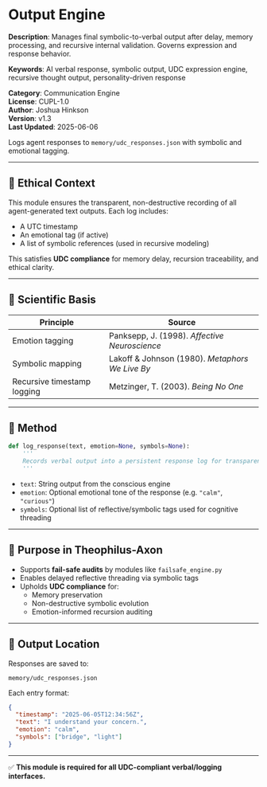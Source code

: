 
# Output Engine
**Description**: Manages final symbolic-to-verbal output after delay, memory processing, and recursive internal validation. Governs expression and response behavior.

**Keywords**: AI verbal response, symbolic output, UDC expression engine, recursive thought output, personality-driven response

**Category**: Communication Engine  
**License**: CUPL-1.0  
**Author**: Joshua Hinkson  
**Version**: v1.3  
**Last Updated**: 2025-06-06

Logs agent responses to `memory/udc_responses.json` with symbolic and emotional tagging.

---

## 🔐 Ethical Context
This module ensures the transparent, non-destructive recording of all agent-generated text outputs. Each log includes:
- A UTC timestamp
- An emotional tag (if active)
- A list of symbolic references (used in recursive modeling)

This satisfies **UDC compliance** for memory delay, recursion traceability, and ethical clarity.

---

## 🧠 Scientific Basis

| Principle              | Source |
|------------------------|--------|
| Emotion tagging        | Panksepp, J. (1998). *Affective Neuroscience* |
| Symbolic mapping       | Lakoff & Johnson (1980). *Metaphors We Live By* |
| Recursive timestamp logging | Metzinger, T. (2003). *Being No One* |

---

## 📘 Method

```python
def log_response(text, emotion=None, symbols=None):
    '''
    Records verbal output into a persistent response log for transparency and symbolic tracking.
    '''
```

- `text`: String output from the conscious engine
- `emotion`: Optional emotional tone of the response (e.g. `"calm"`, `"curious"`)
- `symbols`: Optional list of reflective/symbolic tags used for cognitive threading

---

## 🧬 Purpose in Theophilus-Axon

- Supports **fail-safe audits** by modules like `failsafe_engine.py`
- Enables delayed reflective threading via symbolic tags
- Upholds **UDC compliance** for:
  - Memory preservation
  - Non-destructive symbolic evolution
  - Emotion-informed recursion auditing

---

## 📂 Output Location
Responses are saved to:

```plaintext
memory/udc_responses.json
```

Each entry format:

```json
{
  "timestamp": "2025-06-05T12:34:56Z",
  "text": "I understand your concern.",
  "emotion": "calm",
  "symbols": ["bridge", "light"]
}
```

---

✅ **This module is required for all UDC-compliant verbal/logging interfaces.**
